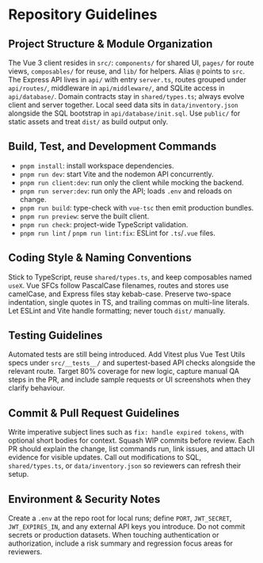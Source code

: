 ﻿# Repository Guidelines

## Project Structure & Module Organization
The Vue 3 client resides in `src/`: `components/` for shared UI, `pages/` for route views, `composables/` for reuse, and `lib/` for helpers. Alias `@` points to `src`. The Express API lives in `api/` with entry `server.ts`, routes grouped under `api/routes/`, middleware in `api/middleware/`, and SQLite access in `api/database/`. Domain contracts stay in `shared/types.ts`; always evolve client and server together. Local seed data sits in `data/inventory.json` alongside the SQL bootstrap in `api/database/init.sql`. Use `public/` for static assets and treat `dist/` as build output only.

## Build, Test, and Development Commands
- `pnpm install`: install workspace dependencies.
- `pnpm run dev`: start Vite and the nodemon API concurrently.
- `pnpm run client:dev`: run only the client while mocking the backend.
- `pnpm run server:dev`: run only the API; loads `.env` and reloads on change.
- `pnpm run build`: type-check with `vue-tsc` then emit production bundles.
- `pnpm run preview`: serve the built client.
- `pnpm run check`: project-wide TypeScript validation.
- `pnpm run lint` / `pnpm run lint:fix`: ESLint for `.ts`/`.vue` files.

## Coding Style & Naming Conventions
Stick to TypeScript, reuse `shared/types.ts`, and keep composables named `useX`. Vue SFCs follow PascalCase filenames, routes and stores use camelCase, and Express files stay kebab-case. Preserve two-space indentation, single quotes in TS, and trailing commas on multi-line literals. Let ESLint and Vite handle formatting; never touch `dist/` manually.

## Testing Guidelines
Automated tests are still being introduced. Add Vitest plus Vue Test Utils specs under `src/__tests__/` and supertest-based API checks alongside the relevant route. Target 80% coverage for new logic, capture manual QA steps in the PR, and include sample requests or UI screenshots when they clarify behaviour.

## Commit & Pull Request Guidelines
Write imperative subject lines such as `fix: handle expired tokens`, with optional short bodies for context. Squash WIP commits before review. Each PR should explain the change, list commands run, link issues, and attach UI evidence for visible updates. Call out modifications to SQL, `shared/types.ts`, or `data/inventory.json` so reviewers can refresh their setup.

## Environment & Security Notes
Create a `.env` at the repo root for local runs; define `PORT`, `JWT_SECRET`, `JWT_EXPIRES_IN`, and any external API keys you introduce. Do not commit secrets or production datasets. When touching authentication or authorization, include a risk summary and regression focus areas for reviewers.
